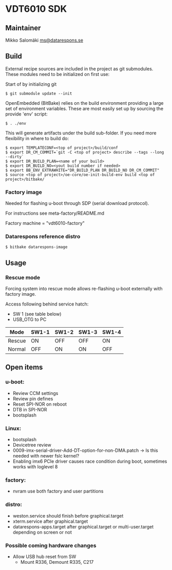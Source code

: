VDT6010 SDK
===========

## Maintainer
Mikko Salomäki <ms@datarespons.se>

Build
-----
External recipe sources are included in the project as git submodules.
These modules need to be initialized on first use:

Start of by initializing git

`$ git submodule update --init`

OpenEmbedded (BitBake) relies on the build environment providing a large
set of environment variables.  These are most easily set up by sourcing
the provide 'env' script:

`$ . ./env`

This will generate artifacts under the build sub-folder.
If you need more flexibility in where to build do:

```
$ export TEMPLATECONF=<top of project>/build/conf
$ export DR_CM_COMMIT=`git -C <top of project> describe --tags --long --dirty`
$ export DR_BUILD_PLAN=<name of your build>
$ export DR_BUILD_NO=<yout build number if needed>
$ export BB_ENV_EXTRAWHITE="DR_BUILD_PLAN DR_BUILD_NO DR_CM_COMMIT"
$ source <top of project>/oe-core/oe-init-build-env build <top of project>/bitbake/
```

### Factory image
Needed for flashing u-boot through SDP (serial download protocol).

For instructions see meta-factory/README.md

Factory machine = "vdt6010-factory"

### Datarespons reference distro
`$ bitbake datarespons-image`


Usage
-----
### Rescue mode
Forcing system into rescue mode allows re-flashing u-boot externally with factory image.

Access following behind service hatch:
* SW 1 (see table below)
* USB_OTG to PC

|Mode  |SW1-1|SW1-2|SW1-3|SW1-4|
|------|-----|-----|-----|-----|
|Rescue|ON   |OFF  |OFF  |ON   |
|Normal|OFF  |ON   |ON   |OFF  |

Open items
----------
### u-boot:
* Review CCM settings
* Review pin defines
* Reset SPI-NOR on reboot
* DTB in SPI-NOR
* bootsplash

### Linux:
* bootsplash
* Devicetree review
* 0009-imx-serial-driver-Add-DT-option-for-non-DMA.patch -> Is this needed with newer fslc kernel?
* Enabling imx6 PCIe driver causes race condition during boot, sometimes works with loglevel 8

### factory:
* nvram use both factory and user partitions

### distro:
* weston.service should finish before graphical.target
* xterm.service after graphical.target
* datarespons-apps.target after graphical.target or multi-user.target depending on screen or not

### Possible coming hardware changes
* Allow USB hub reset from SW
	* Mount R336, Demount R335, C217
